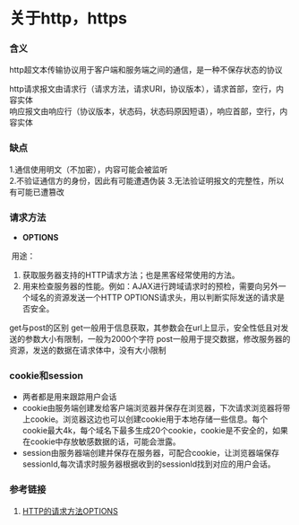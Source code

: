 # 关于http，https

### 含义

http超文本传输协议用于客户端和服务端之间的通信，是一种不保存状态的协议  

http请求报文由请求行（请求方法，请求URI，协议版本），请求首部，空行，内容实体  
响应报文由响应行（协议版本，状态码，状态码原因短语），响应首部，空行，内容实体

### 缺点  
1.通信使用明文（不加密），内容可能会被监听  
2.不验证通信方的身份，因此有可能遭遇伪装
3.无法验证明报文的完整性，所以有可能已遭篡改

### 请求方法

+ **OPTIONS**

​    用途：

1. 获取服务器支持的HTTP请求方法；也是黑客经常使用的方法。
2. 用来检查服务器的性能。例如：AJAX进行跨域请求时的预检，需要向另外一个域名的资源发送一个HTTP OPTIONS请求头，用以判断实际发送的请求是否安全。

get与post的区别
get一般用于信息获取，其参数会在url上显示，安全性低且对发送的参数大小有限制，一般为2000个字符
post一般用于提交数据，修改服务器的资源，发送的数据在请求体中，没有大小限制

### cookie和session

- 两者都是用来跟踪用户会话  
- cookie由服务端创建发给客户端浏览器并保存在浏览器，下次请求浏览器将带上cookie。浏览器这边也可以创建cookie用于本地存储一些信息。每个cookie最大4k，每个域名下最多生成20个cookie，cookie是不安全的，如果在cookie中存放敏感数据的话，可能会泄露。  
- session由服务器端创建并保存在服务器，可配合cookie，让浏览器端保存sessionId,每次请求时服务器根据收到的sessionId找到对应的用户会话。

### 参考链接

1. [HTTP的请求方法OPTIONS](https://blog.csdn.net/leikezhu1981/article/details/7402272)